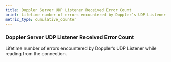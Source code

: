 ```yaml
---
title: Doppler Server UDP Listener Received Error Count
brief: Lifetime number of errors encountered by Doppler’s UDP Listener while reading from the connection.
metric_type: cumulative_counter
---
```


### Doppler Server UDP Listener Received Error Count

Lifetime number of errors encountered by Doppler’s UDP Listener while reading from the connection.